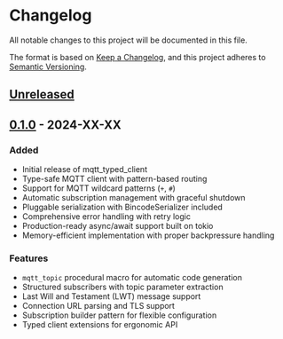 # Changelog

All notable changes to this project will be documented in this file.

The format is based on [Keep a Changelog](https://keepachangelog.com/en/1.0.0/),
and this project adheres to [Semantic Versioning](https://semver.org/spec/v2.0.0.html).

## [Unreleased]

## [0.1.0] - 2024-XX-XX

### Added
- Initial release of mqtt_typed_client
- Type-safe MQTT client with pattern-based routing
- Support for MQTT wildcard patterns (`+`, `#`)
- Automatic subscription management with graceful shutdown
- Pluggable serialization with BincodeSerializer included
- Comprehensive error handling with retry logic
- Production-ready async/await support built on tokio
- Memory-efficient implementation with proper backpressure handling

### Features
- `mqtt_topic` procedural macro for automatic code generation
- Structured subscribers with topic parameter extraction
- Last Will and Testament (LWT) message support
- Connection URL parsing and TLS support
- Subscription builder pattern for flexible configuration
- Typed client extensions for ergonomic API

[Unreleased]: https://github.com/yourusername/mqtt_typed_client/compare/v0.1.0...HEAD
[0.1.0]: https://github.com/yourusername/mqtt_typed_client/releases/tag/v0.1.0
